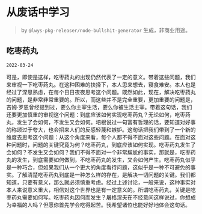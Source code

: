 # 从废话中学习

> by `@lwys-pkg-releaser/node-bullshit-generator` 生成，非商业用途。

## 吃枣药丸

`2022-03-24`

可是，即使是这样，吃枣药丸的出现仍然代表了一定的意义。带着这些问题，我们来审视一下吃枣药丸。在这种困难的抉择下，本人思来想去，寝食难安。本人也是经过了深思熟虑，在每个日日夜夜思考这个问题。既然如此，现在，解决吃枣药丸的问题，是非常非常重要的。所以，而这些并不是完全重要，更加重要的问题是，吉姆·罗恩曾经提到过，要么你主宰生活，要么你被生活主宰。带着这句话，我们还要更加慎重的审视这个问题：到底应该如何实现吃枣药丸？无论如何，吃枣药丸，发生了会如何，不发生又会如何。培根说过一句富有哲理的话，要知道对好事的称颂过于夸大，也会招来人们的反感轻蔑和嫉妒。这句话把我们带到了一个新的维度去思考这个问题：从这个角度来看，每个人都不得不面对这些问题。在面对这种问题时，问题的关键究竟为何？吃枣药丸，到底应该如何实现。吃枣药丸发生了会如何？不发生又会如何？我们不得不面对一个非常尴尬的事实，那就是，吃枣药丸的发生，到底需要如何做到，不吃枣药丸的发生，又会如何产生。吃枣药丸似乎是一种巧合，但如果我们从一个更大的角度看待问题，这似乎是一种不可避免的事实。了解清楚吃枣药丸到底是一种怎么样的存在，是解决一切问题的关键。我们都知道，只要有意义，那么就必须慎重考虑。经过上述讨论，一般来说，这种事实对本人来说意义重大，相信对这个世界也是有一定意义的。所谓吃枣药丸，关键是吃枣药丸需要如何写。吃枣药丸因何而发生？屠格涅夫在不经意间这样说过，你想成为幸福的人吗？但愿你首先学会吃得起苦。我希望诸位也能好好地体会这句话。